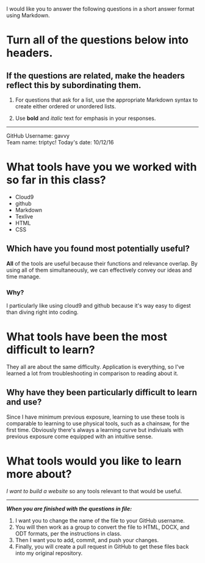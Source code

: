 I would like you to answer the following questions in a short answer format using Markdown. 

# Turn all of the questions below into headers. 

## If the questions are related, make the headers reflect this by subordinating them.  

1. For questions that ask for a list, use the appropriate Markdown syntax to create either ordered or unordered lists. 

2. Use **bold** and *italic* text for emphasis in your responses.

* * *

GitHub Username: gavvy  
Team name: triptyc!
Today's date: 10/12/16

# What tools have you we worked with so far in this class?
* Cloud9
* github
* Markdown
* Texlive
* HTML
* CSS

## Which have you found most potentially useful? 
**All** of the tools are useful because their functions and relevance overlap. By using all of them simultaneously, we can effectively convey our ideas and time manage. 

### Why? 
I particularly like using cloud9 and github because it's way easy to digest than diving right into coding.

# What tools have been the most difficult to learn? 
They all are about the same difficulty. Application is everything, so I've learned a lot from troubleshooting in comparison to reading about it.

## Why have they been particularly difficult to learn and use?
Since I have minimum previous exposure, learning to use these tools is comparable to learning to use physical tools, such as a chainsaw, for the first time. Obviously there's always a learning curve but indiviuals with previous exposure come equipped with an intuitive sense.

# What tools would you like to learn more about?
*I want to build a website* so any tools relevant to that would be useful.

* * * 

***When you are finished with the questions in file:*** 

1. I want you to change the name of the file to your GitHub username. 
2. You will then work as a group to convert the file to HTML, DOCX, and ODT formats, per the instructions in  class. 
3. Then I want you to add, commit, and push your changes. 
4. Finally, you will create a pull request in GitHub to get these files back into my original repository. 